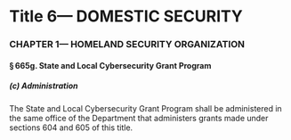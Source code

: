 
# Title 6— DOMESTIC SECURITY
### CHAPTER 1— HOMELAND SECURITY ORGANIZATION
#### § 665g. State and Local Cybersecurity Grant Program
##### (c) Administration

The State and Local Cybersecurity Grant Program shall be administered in the same office of the Department that administers grants made under sections 604 and 605 of this title.
